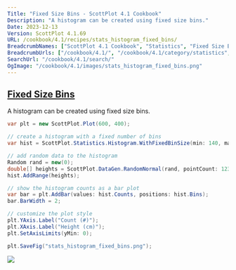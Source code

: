 ```yaml
---
Title: "Fixed Size Bins - ScottPlot 4.1 Cookbook"
Description: "A histogram can be created using fixed size bins."
Date: 2023-12-13
Version: ScottPlot 4.1.69
URL: /cookbook/4.1/recipes/stats_histogram_fixed_bins/
BreadcrumbNames: ["ScottPlot 4.1 Cookbook", "Statistics", "Fixed Size Bins"]
BreadcrumbUrls: ["/cookbook/4.1/", "/cookbook/4.1/category/statistics", "/cookbook/4.1/recipes/stats_histogram_fixed_bins/"]
SearchUrl: "/cookbook/4.1/search/"
OgImage: "/cookbook/4.1/images/stats_histogram_fixed_bins.png"
---
```


<h2><a id='fixed-size-bins' href='/cookbook/4.1/recipes/stats_histogram_fixed_bins/'>Fixed Size Bins</a></h2>

A histogram can be created using fixed size bins.

```cs
var plt = new ScottPlot.Plot(600, 400);

// create a histogram with a fixed number of bins
var hist = ScottPlot.Statistics.Histogram.WithFixedBinSize(min: 140, max: 220, binSize: 2);

// add random data to the histogram
Random rand = new(0);
double[] heights = ScottPlot.DataGen.RandomNormal(rand, pointCount: 1234, mean: 178.4, stdDev: 7.6);
hist.AddRange(heights);

// show the histogram counts as a bar plot
var bar = plt.AddBar(values: hist.Counts, positions: hist.Bins);
bar.BarWidth = 2;

// customize the plot style
plt.YAxis.Label("Count (#)");
plt.XAxis.Label("Height (cm)");
plt.SetAxisLimits(yMin: 0);

plt.SaveFig("stats_histogram_fixed_bins.png");
```

<img src='../../images/stats_histogram_fixed_bins.png' class='d-block mx-auto my-5' />


